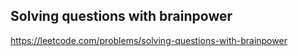 ## Solving questions with brainpower
https://leetcode.com/problems/solving-questions-with-brainpower
